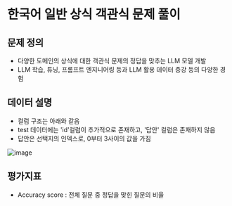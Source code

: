 # 한국어 일반 상식 객관식 문제 풀이

## 문제 정의
- 다양한 도메인의 상식에 대한 객관식 문제의 정답을 맞추는 LLM 모델 개발
- LLM 학습, 튜닝, 프롬프트 엔지니어링 등과 LLM 활용 데이터 증강 등의 다양한 경험

## 데이터 설명
- 컬럼 구조는 아래와 같음
- test 데이터에는 'id'컬럼이 추가적으로 존재하고, '답안' 컬럼은 존재하지 않음
- 답안은 선택지의 인덱스로, 0부터 3사이의 값을 가짐

![image](https://github.com/user-attachments/assets/7c8499fe-3c92-49e4-930b-6d39cdec1206)

## 평가지표
- Accuracy score : 전체 질문 중 정답을 맞힌 질문의 비율

